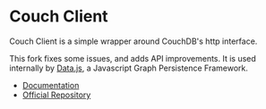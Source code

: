 # Couch Client

Couch Client is a simple wrapper around CouchDB's http interface. 

This fork fixes some issues, and adds API improvements. It is used internally by [Data.js](http://github.com/michael/data), a Javascript Graph Persistence Framework.

* <a href="http://substance.io/#michael/couch-client">Documentation</a>
* <a href="github.com/creationix/couch-client">Official Repository</a>